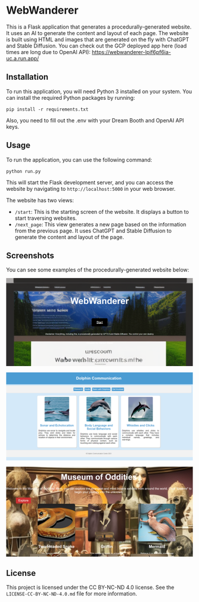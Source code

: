 # WebWanderer

This is a Flask application that generates a procedurally-generated website. It uses an AI to generate the content and layout of each page. The website is built using HTML and images that are generated on the fly with ChatGPT and Stable Diffusion.
You can check out the GCP deployed app here (load times are long due to OpenAI API): https://webwanderer-lpif6pf6ia-uc.a.run.app/

## Installation

To run this application, you will need Python 3 installed on your system. You can install the required Python packages by running:

```
pip install -r requirements.txt
```

Also, you need to fill out the .env with your Dream Booth and OpenAI API keys.

## Usage

To run the application, you can use the following command:

```
python run.py
```

This will start the Flask development server, and you can access the website by navigating to `http://localhost:5000` in your web browser.

The website has two views:

- `/start`: This is the starting screen of the website. It displays a button to start traversing websites.
- `/next_page`: This view generates a new page based on the information from the previous page. It uses ChatGPT and Stable Diffusion to generate the content and layout of the page.

## Screenshots

You can see some examples of the procedurally-generated website below:

![Example 1](https://github.com/Daniel-J-Glass/WebWanderer/blob/main/examples/StartScreen.png)

![Example 2](https://github.com/Daniel-J-Glass/WebWanderer/blob/main/examples/example1.png)

![Example 3](https://github.com/Daniel-J-Glass/WebWanderer/blob/main/examples/example2.png)

## License

This project is licensed under the CC BY-NC-ND 4.0 license. See the `LICENSE-CC-BY-NC-ND-4.0.md` file for more information.
